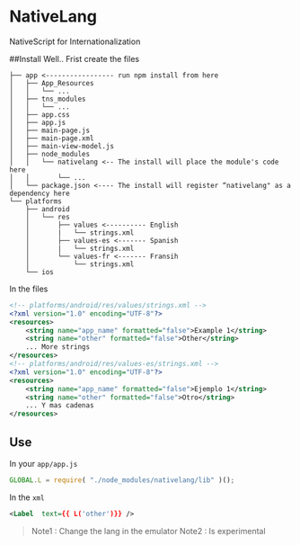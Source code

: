 # NativeLang
NativeScript for Internationalization

##Install
Well.. Frist create the files
```
├── app <----------------- run npm install from here
│   ├── App_Resources
│   │   └── ...
│   ├── tns_modules
│   │   └── ...
│   ├── app.css
│   ├── app.js
│   ├── main-page.js
│   ├── main-page.xml
│   ├── main-view-model.js
│   ├── node_modules
│   │   └── nativelang <-- The install will place the module's code here
│   │       └── ...
│   └── package.json <---- The install will register “nativelang" as a dependency here
└── platforms
    ├── android
    │   └── res
    │       ├── values <---------- English
    │       |   └── strings.xml
    │       ├── values-es <------- Spanish
    │       |   └── strings.xml
    │       └── values-fr <------- Fransih
    │           └── strings.xml
    └── ios
```

In the files

```xml
<!-- platforms/android/res/values/strings.xml -->
<?xml version="1.0" encoding="UTF-8"?>
<resources>
    <string name="app_name" formatted="false">Example 1</string>
    <string name="other" formatted="false">Other</string>
    ... More strings
</resources>
<!-- platforms/android/res/values-es/strings.xml -->
<?xml version="1.0" encoding="UTF-8"?>
<resources>
    <string name="app_name" formatted="false">Ejemplo 1</string>
    <string name="other" formatted="false">Otro</string>
    ... Y mas cadenas
</resources>
```

## Use

In your `app/app.js`
```js
GLOBAL.L = require( "./node_modules/nativelang/lib" )();
```

In the `xml`
```xml
<Label  text={{ L('other')}} />
```

> Note1 : Change the lang in the emulator
> Note2 : Is experimental
